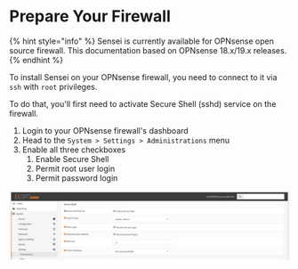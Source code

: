 # Prepare Your Firewall

{% hint style="info" %}
Sensei is currently available for OPNsense open source firewall. This documentation based on OPNsense 18.x/19.x releases.
{% endhint %}

To install Sensei on your OPNsense firewall, you need to connect to it via `ssh` with `root` privileges.

To do that, you'll first need to activate Secure Shell \(sshd\) service on the firewall.

1. Login to your OPNsense firewall's dashboard
2. Head to the `System > Settings > Administrations` menu
3. Enable all three checkboxes 
   1. Enable Secure Shell
   2. Permit root user login
   3. Permit password login

![](../.gitbook/assets/opnsense-admin-secure-shell-settings.png)



